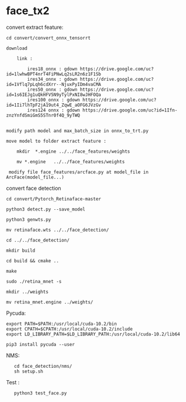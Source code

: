 # face_tx2



convert extract feature:
    
    cd convert/convert_onnx_tensorrt
    
    download 
    
        link :
        
            ires18_onnx : gdown https://drive.google.com/uc?id=1lwhwBPT4nrT4FiPNwLq2sLR2n6z1F1Sb
            ires34_onnx : gdown https://drive.google.com/uc?id=1Vflq7pLqh6cdXrr--NjuxPyIDm4vaCMA
            ires50_onnx : gdown https://drive.google.com/uc?id=1s6IEJg1uQkHFV5N9yTylPxNI8wJHFOQa
            ires100_onnx : gdown https://drive.google.com/uc?id=1Ii7lhTpF2jA19ut4_ZqwE_aOFG6JVzGv
            ires124 onnx : gdown https://drive.google.com/uc?id=1Ifn-znzYnfdSmiGmS5STnr0f4Q_9yTWQ

    
    modify path model and max_batch_size in onnx_to_trt.py
    
    move model to folder extract feature : 
        
        mkdir  *.engine ../../face_features/weights
            
        mv *.engine   ../../face_features/weights
     
     modify file face_features/arcface.py at model_file in ArcFace(model_file...)

convert face detection
    
    cd convert/Pytorch_Retinaface-master
    
    python3 detect.py --save_model
    
    python3 genwts.py
    
    mv retinaface.wts ../../face_detection/
    
    cd ../../face_detection/
    
    mkdir build
    
    cd build && cmake ..
    
    make
    
    sudo ./retina_mnet -s
    
    mkdir ../weights
    
    mv retina_mnet.engine ../weights/
    
Pycuda:
   
    export PATH=$PATH:/usr/local/cuda-10.2/bin
    export CPATH=$CPATH:/usr/local/cuda-10.2/include
    export LD_LIBRARY_PATH=$LD_LIBRARY_PATH:/usr/local/cuda-10.2/lib64
    
    pip3 install pycuda --user
    
 NMS:
 
       cd face_detection/nms/
       sh setup.sh
    
 
    
    
Test :

       python3 test_face.py
       
